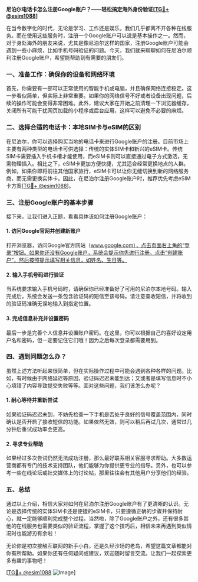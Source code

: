 **尼泊尔电话卡怎么注册Google账户？——轻松搞定海外身份验证[[TG💪+ @esim1088](https://t.me/s/esim1088)]**

在当今数字化的时代，无论是学习、工作还是娱乐，我们几乎都离不开各种在线服务。而在使用这些服务时，注册一个Google账户可以说是基本操作之一。然而，对于身处海外的朋友来说，尤其是像尼泊尔这样的国家，注册Google账户可能会遇到一些小麻烦，比如手机号码验证的问题。今天，我们就来聊聊如何在尼泊尔顺利注册Google账户，希望能帮助到有需要的朋友们。

### 一、准备工作：确保你的设备和网络环境

首先，你需要有一部可以正常使用的智能手机或电脑，并且确保网络连接稳定。这一步看似简单，但实际上非常重要。如果你的网络信号不好或者设备出现问题，后续的操作可能会变得非常困难。此外，建议大家在开始之前清理一下浏览器缓存，关闭所有可能干扰网页加载的小程序或后台应用，这样可以避免不必要的麻烦。

### 二、选择合适的电话卡：本地SIM卡与eSIM的区别

在尼泊尔，你可以选择购买当地的电话卡来进行Google账户的注册。目前市场上主要有两种类型的电话卡可供选择：传统的实体SIM卡和新兴的eSIM卡。传统SIM卡需要插入手机卡槽才能使用，而eSIM卡则可以直接通过电子方式激活，无需物理插入。相比之下，eSIM卡更加方便快捷，尤其适合经常更换地点的人群。例如，如果你即将前往其他国家旅行，eSIM卡可以让你无缝切换到新的网络服务商，而无需更换实体卡。因此，在尼泊尔注册Google账户时，推荐优先考虑eSIM卡方案[[TG💪+ @esim1088](https://t.me/s/esim1088)]。

### 三、注册Google账户的基本步骤

接下来，让我们进入正题，看看具体该如何注册Google账户：

#### 1. 访问Google官网并创建新账户

打开浏览器，访问Google官方网站（www.google.com），点击页面右上角的“登录”按钮。如果你还没有Google账户，系统会提示你先进行注册。点击“创建账户”，然后按照提示填写相关信息，如姓名、生日等。

#### 2. 输入手机号码进行验证

当系统要求输入手机号码时，请确保你已经准备好了可用的尼泊尔本地号码。输入完成后，系统会发送一条包含验证码的短信至该号码。请注意查收短信，并将收到的验证码准确无误地输入到指定位置。

#### 3. 完成信息补充并设置密码

最后一步是完善个人信息并设置账户密码。在这里，你可以根据自己的喜好设定用户名和密码，但一定要记住它们哦！因为之后每次登录都需要用到。

### 四、遇到问题怎么办？

虽然上述方法听起来很简单，但在实际操作过程中可能会遇到各种各样的问题。比如，有时候由于网络延迟等原因，验证码迟迟未能到达；又或者是填写信息时不小心填错了内容导致提交失败等等。面对这些问题，我们该怎么办呢？

#### 1. 耐心等待并重新尝试

如果验证码迟迟未到，不妨先检查一下手机是否处于良好的信号覆盖范围内，同时确认是否开启了接收短信的功能。如果依然无效，则可以稍后再试几次，通常过几分钟后重试成功率会更高。

#### 2. 寻求专业帮助

如果经过多次尝试仍然无法成功注册，那么最好联系相关客服寻求帮助。大多数运营商都有专门的技术支持团队，他们能够为你提供更专业的指导。另外，也可以参考一些在线论坛或社交媒体上的讨论帖，那里往往会有其他用户分享他们的经验。

### 五、总结

通过以上介绍，相信大家对如何在尼泊尔注册Google账户有了更清晰的认识。无论是选择传统的实体SIM卡还是便捷的eSIM卡，只要遵循正确的步骤并保持耐心，就一定能够顺利完成整个过程。当然啦，除了Google账户之外，还有很多其他的在线服务也需要类似的验证流程，掌握了这个技巧后，相信未来再遇到类似情况时也能游刃有余啦！

无论你是初次接触互联网的新手小白，还是久经沙场的老鸟，希望这篇文章都能对你有所帮助。如果你还有任何疑问或建议，欢迎随时留言交流。让我们一起探索更多有趣的事物吧！

[[TG💪+ @esim1088](https://t.me/s/esim1088) ![Image](https://i.postimg.cc/4NQfJmqS/Snipaste-2025-05-13-00-14-12.png)]